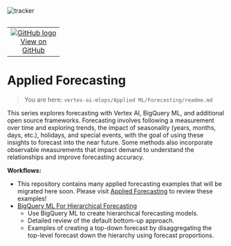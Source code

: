 ![tracker](https://us-central1-vertex-ai-mlops-369716.cloudfunctions.net/pixel-tracking?path=statmike%2Fvertex-ai-mlops%2FApplied+ML%2FForecasting&file=readme.md)
<!--- header table --->
<table align="left">     
  <td style="text-align: center">
    <a href="https://github.com/statmike/vertex-ai-mlops/blob/main/Applied%20ML/Forecasting/readme.md">
      <img src="https://cloud.google.com/ml-engine/images/github-logo-32px.png" alt="GitHub logo">
      <br>View on<br>GitHub
    </a>
  </td>
</table><br/><br/><br/><br/>

---
# Applied Forecasting
> You are here: `vertex-ai-mlops/Applied ML/Forecasting/readme.md`

This series explores forecasting with Vertex AI, BigQuery ML, and additional open source frameworks. Forecasting involves following a measurement over time and exploring trends, the impact of seasonality (years, months, days, etc.), holidays, and special events, with the goal of using these insights to forecast into the near future. Some methods also incorporate observable measurements that impact demand to understand the relationships and improve forecasting accuracy.

**Workflows:**
- This repository contains many applied forecasting examples that will be migrated here soon. Please visit [Applied Forecasting](../../Applied%20Forecasting/readme.md) to review these examples!
- [BigQuery ML For Hierarchical Forecasting](./BigQuery%20ML%20For%20Hierarchical%20Forecasting.ipynb)
    - Use BigQuery ML to create hierarchical forecasting models.
    - Detailed review of the default bottom-up approach.
    - Examples of creating a top-down forecast by disaggregating the top-level forecast down the hierarchy using forecast proportions.
